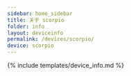 ```yaml
---
sidebar: home_sidebar
title: 关于 scorpio
folder: info
layout: deviceinfo
permalink: /devices/scorpio/
device: scorpio
---
```

{% include templates/device_info.md %}
